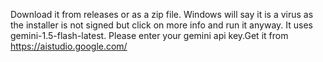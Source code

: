 Download it from releases or as a zip file. Windows will say it is a virus as the installer is not signed but click on more info and run it anyway.
It uses gemini-1.5-flash-latest. Please enter your gemini api key.Get it from https://aistudio.google.com/
